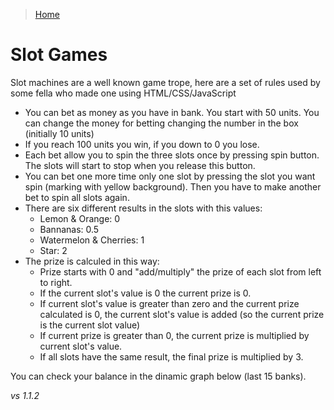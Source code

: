 > [Home](../../README.md) 

# Slot Games

Slot machines are a well known game trope, here are a set of rules used by some fella who made one using HTML/CSS/JavaScript

- You can bet as money as you have in bank. You start with 50 units. You can change the money for betting changing the number in the box (initially 10 units)
- If you reach 100 units you win, if you down to 0 you lose.
- Each bet allow you to spin the three slots once by pressing spin button. The slots will start to stop when you release this button.
- You can bet one more time only one slot by pressing the slot you want spin (marking with yellow background). Then you have to make another bet to spin all slots again.
- There are six different results in the slots with this values:
  - Lemon & Orange: 0
  - Bannanas: 0.5
  - Watermelon & Cherries: 1
  - Star: 2
- The prize is calculed in this way:
  - Prize starts with 0 and "add/multiply" the prize of each slot from left to right.
  - If the current slot's value is 0 the current prize is 0.
  - If current slot's value is greater than zero and the current prize calculated is 0, the current slot's value is added (so the current prize is the current slot value)
  - If current prize is greater than 0, the current prize is multiplied by current slot's value.
  - If all slots have the same result, the final prize is multiplied by 3.

You can check your balance in the dinamic graph below (last 15 banks).

_vs 1.1.2_
